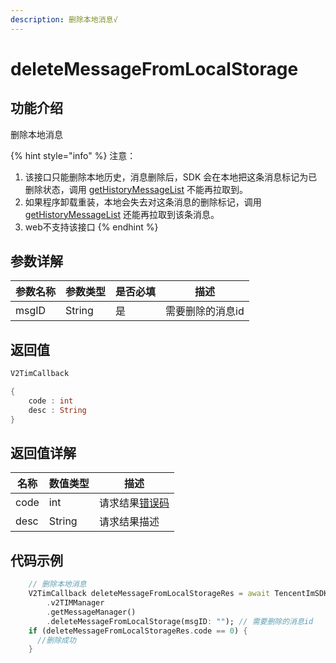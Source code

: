 ```yaml
---
description: 删除本地消息√
---
```


# deleteMessageFromLocalStorage

## 功能介绍

删除本地消息

{% hint style="info" %}
注意：

1. 该接口只能删除本地历史，消息删除后，SDK 会在本地把这条消息标记为已删除状态，调用 [getHistoryMessageList](gethistorymessagelist.md) 不能再拉取到。
2. 如果程序卸载重装，本地会失去对这条消息的删除标记，调用 [getHistoryMessageList](gethistorymessagelist.md) 还能再拉取到该条消息。
3. web不支持该接口
{% endhint %}

## 参数详解

| 参数名称  | 参数类型   | 是否必填 | 描述        |
| ----- | ------ | ---- | --------- |
| msgID | String | 是    | 需要删除的消息id |

## 返回值

```dart
V2TimCallback

{
    code : int
    desc : String
}
```

## 返回值详解

| 名称   | 数值类型   | 描述                                                             |
| ---- | ------ | -------------------------------------------------------------- |
| code | int    | 请求结果[错误码](https://cloud.tencent.com/document/product/269/1671) |
| desc | String | 请求结果描述                                                         |

## 代码示例  &#x20;

```dart
    // 删除本地消息
    V2TimCallback deleteMessageFromLocalStorageRes = await TencentImSDKPlugin
        .v2TIMManager
        .getMessageManager()
        .deleteMessageFromLocalStorage(msgID: ""); // 需要删除的消息id
    if (deleteMessageFromLocalStorageRes.code == 0) {
      //删除成功
    }
```
